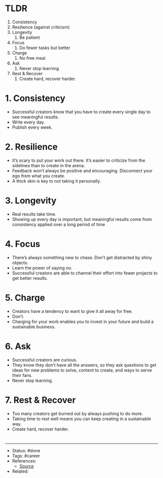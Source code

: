 # TLDR
1. Consistency
2. Resilience (against criticism)
3. Longevity
	1. Be patient
4. Focus
	1. Do fewer tasks but better
5. Charge
	1. No free meal
6. Ask
	1. Never stop learning
7. Rest & Recover
	1. Create hard, recover harder.

# 1. Consistency
- Successful creators know that you have to create every single day to see meaningful results.
- Write every day.
- Publish every week.

# 2. Resilience
- It’s scary to put your work out there. It’s easier to criticize from the sidelines than to create in the arena.
- Feedback won’t always be positive and encouraging. Disconnect your ego from what you create.
- A thick skin is key to not taking it personally.

# 3. Longevity
- Real results take time.
- Showing up every day is important, but meaningful results come from consistency applied over a long period of time

# 4. Focus
- There’s always something new to chase. Don’t get distracted by shiny objects.
- Learn the power of saying no.
- Successful creators are able to channel their effort into fewer projects to get better results.

# 5. Charge
- Creators have a tendency to want to give it all away for free.
- Don’t.
- Charging for your work enables you to invest in your future and build a sustainable business.

# 6. Ask
- Successful creators are curious.
- They know they don’t have all the answers, so they ask questions to get ideas for new problems to solve, content to create, and ways to serve their fans.
- Never stop learning.

# 7. Rest & Recover
- Too many creators get burned out by always pushing to do more.
- Taking time to rest well means you can keep creating in a sustainable way.
- Create hard, recover harder.

#
---
- Status: #done
- Tags: #career
- References:
	- [Source](https://twitter.com/nathanbarry/status/1590351159520555009)
- Related:
